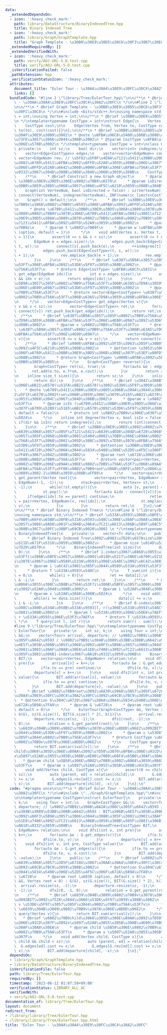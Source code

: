 ```yaml
---
data:
  _extendedDependsOn:
  - icon: ':heavy_check_mark:'
    path: library/DataStructure/BinaryIndexedTree.hpp
    title: Binary Indexed Tree
  - icon: ':heavy_check_mark:'
    path: library/Graph/GraphTemplate.hpp
    title: "Graph Template - \u30B0\u30E9\u30D5\u30C6\u30F3\u30D7\u30EC\u30FC\u30C8"
  _extendedRequiredBy: []
  _extendedVerifiedWith:
  - icon: ':heavy_check_mark:'
    path: verify/AOJ-GRL-5-D.test.cpp
    title: verify/AOJ-GRL-5-D.test.cpp
  _isVerificationFailed: false
  _pathExtension: hpp
  _verificationStatusIcon: ':heavy_check_mark:'
  attributes:
    document_title: "Euler Tour - \u30AA\u30A4\u30E9\u30FC\u30C4\u30A2\u30FC"
    links: []
  bundledCode: "#line 2 \"library/Tree/EulerTour.hpp\"\n\n/**\n * @brief Euler Tour\
    \ - \u30AA\u30A4\u30E9\u30FC\u30C4\u30A2\u30FC\n */\n\n#line 2 \"library/Graph/GraphTemplate.hpp\"\
    \n\n/**\n * @brief Graph Template - \u30B0\u30E9\u30D5\u30C6\u30F3\u30D7\u30EC\
    \u30FC\u30C8\n */\n\n#include <bits/stdc++.h>\nusing namespace std;\n\nusing EdgeNum\
    \ = int;\nusing Vertex = int;\n\n/**\n * @brief \u30B0\u30E9\u30D5\u306E\u8FBA\
    \n */\ntemplate<typename CostType = int>\nstruct Edge{\n    Vertex from, to;\n\
    \    CostType cost;\n\n    Edge(Vertex from, Vertex to, CostType cost) : from(from),\
    \ to(to), cost(cost){}\n};\n\n/**\n * @brief \u30B0\u30E9\u30D5\u3092\u8868\u3059\
    \u30AF\u30E9\u30B9\u3002\n * @note \u8FBA\u96C6\u5408\u306B\u3088\u3063\u3066\u5B9F\
    \u73FE\u3057\u3066\u3044\u308B\u3002\n * @tparam CostType \u8FBA\u306E\u91CD\u307F\
    \u306E\u578B\u3002\n */\ntemplate<typename CostType = int>\nclass Graph{\n   \
    \ private:\n    int sz;\n    bool dir;\n    vector<int> indegree;\n\n    public:\n\
    \    vector<Edge<CostType>> edges;\n    vector<vector<EdgeNum>> connect;\n   \
    \ vector<EdgeNum> rev; // \u5F62\u5F0F\u4E0A\u7121\u5411\u30B0\u30E9\u30D5\u3067\
    \u3082\u6709\u5411\u8FBA\u3092\u8FFD\u52A0\u3059\u308B\u306E\u3067\u3001\u8FBA\
    \u306E\u8FFD\u52A0\u6642\u306B\u9006\u8FBA\u306E\u8FBA\u756A\u53F7\u3092\u8A18\
    \u9332\u3067\u304D\u308B\u3088\u3046\u306B\u3059\u308B\n    CostType INF;\n\n\
    \    /**\n     * @brief Construct a new Graph object\n     * @param VertexNum\
    \ \u30B0\u30E9\u30D5\u306E\u9802\u70B9\u6570\n     * @param isDirected \u6709\u5411\
    \u30B0\u30E9\u30D5\u3068\u3057\u3066\u4F5C\u6210\u3059\u308B\u304B\n     */\n\
    \    Graph(int VertexNum, bool isDirected = false) : sz(VertexNum), dir(isDirected),\
    \ connect(VertexNum), indegree(VertexNum), INF(numeric_limits<CostType>::max()){}\n\
    \n    Graph() = default;\n\n    /**\n     * @brief \u30B0\u30E9\u30D5\u306B\u9802\
    \u70B9s\u3068\u9802\u70B9t\u9593\u306E\u8FBA\u3092\u8FFD\u52A0\u3059\u308B\u3002\
    \n     * @note \u6709\u5411\u30B0\u30E9\u30D5\u306A\u3089\u3070\u9802\u70B9s\u304B\
    \u3089\u9802\u70B9t\u3078\u306E\u6709\u5411\u8FBA\u3092\u3001\u7121\u5411\u30B0\
    \u30E9\u30D5\u306A\u3089\u3070\u9802\u70B9s\u3068\u9802\u70B9t\u3092\u7D50\u3076\
    \u7121\u5411\u8FBA\u3092\u8FFD\u52A0\u3059\u308B\u3002\n     * @param s \u9802\
    \u70B9s\n     * @param t \u9802\u70B9t\n     * @param w \u8FBA\u306E\u91CD\u307F\
    \ (option, default = 1)\n     */\n    void add(Vertex s, Vertex t, CostType w\
    \ = 1){\n        assert(0 <= s && s < sz);\n        assert(0 <= t && t < sz);\n\
    \        EdgeNum e = edges.size();\n        edges.push_back(Edge<CostType>(s,\
    \ t, w));\n        connect[s].push_back(e);\n        ++indegree[t];\n        if(!dir){\n\
    \            edges.push_back(Edge<CostType>(t, s, w));\n            connect[t].push_back(e\
    \ + 1);\n            rev.emplace_back(e + 1);\n            rev.emplace_back(e);\n\
    \        }\n    }\n\n    /**\n     * @brief \u6307\u5B9A\u3057\u305F\u8FBA\u756A\
    \u53F7\u306E\u8FBA\u3092\u53D6\u5F97\u3059\u308B\u3002\n     * @param idx \u8FBA\
    \u756A\u53F7\n     * @return Edge<CostType> \u8FBA\u60C5\u5831\n     */\n    Edge<CostType>\
    \ get_edge(EdgeNum idx){\n        int e = edges.size();\n        assert(0 <= idx\
    \ && idx < e);\n        return edges[idx];\n    }\n\n    /**\n     * @brief \u6307\
    \u5B9A\u3057\u305F\u9802\u70B9\u756A\u53F7\u306B\u63A5\u7D9A\u3059\u308B\u8FBA\
    \u306E\u4E00\u89A7\u3092\u53D6\u5F97\u3059\u308B\u3002\n     * @param v \u9802\
    \u70B9\u756A\u53F7\n     * @return vector<Edge<CostType>> \u6307\u5B9A\u3057\u305F\
    \u9802\u70B9\u756A\u53F7\u306B\u63A5\u7D9A\u3059\u308B\u8FBA\u306E\u4E00\u89A7\
    \n     */\n    vector<Edge<CostType>> get_edges(Vertex v){\n        assert(0 <=\
    \ v && v < sz);\n        vector<Edge<CostType>> ret;\n        for(auto &idx :\
    \ connect[v]) ret.push_back(get_edge(idx));\n        return ret;\n    }\n\n  \
    \  /**\n     * @brief \u6307\u5B9A\u3057\u305F\u9802\u70B9\u756A\u53F7\u306B\u63A5\
    \u7D9A\u3059\u308B\u8FBA\u756A\u53F7\u306E\u4E00\u89A7\u3092\u53D6\u5F97\u3059\
    \u308B\u3002\n     * @param v \u9802\u70B9\u756A\u53F7\n     * @return vector<EdgeNum>\
    \ \u6307\u5B9A\u3057\u305F\u9802\u70B9\u756A\u53F7\u306B\u63A5\u7D9A\u3059\u308B\
    \u8FBA\u756A\u53F7\u306E\u4E00\u89A7\n     */\n    vector<EdgeNum> get_list(Vertex\
    \ v){\n        assert(0 <= v && v < sz);\n        return connect[v];\n    }\n\n\
    \    /**\n     * @brief \u9006\u8FBA\u3092\u5F35\u3063\u305F\u30B0\u30E9\u30D5\
    \u3092\u4F5C\u6210\u3059\u308B\u3002\n     * @attention \u3053\u306E\u64CD\u4F5C\
    \u306F\u6709\u5411\u30B0\u30E9\u30D5\u306B\u306E\u307F\u53EF\u80FD\u3067\u3042\
    \u308B\u3002\n     * @return Graph<CostType> \u9006\u8FBA\u3092\u5F35\u3063\u305F\
    \u30B0\u30E9\u30D5\n     */\n    Graph<CostType> reverse(){\n        assert(dir);\n\
    \        Graph<CostType> ret(sz, true);\n        for(auto &e : edges){\n     \
    \       ret.add(e.to, e.from, e.cost);\n        }\n        return ret;\n    }\n\
    \n    inline size_t size(){\n        return sz;\n    }\n\n    inline bool directed(){\n\
    \        return dir;\n    }\n\n    /**\n     * @brief \u3042\u308B\u9802\u70B9\
    \u306E\u6B21\u6570(\u51FA\u6B21\u6570)\u3092\u53D6\u5F97\u3059\u308B\u3002\n \
    \    * @note \u6709\u5411\u30B0\u30E9\u30D5\u306B\u304A\u3044\u3066\u3001\u7B2C\
    2\u5F15\u6570\u3092true\u306B\u3059\u308C\u3070\u5165\u6B21\u6570\u3092\u5F97\u308B\
    \u3053\u3068\u304C\u3067\u304D\u308B\u3002\n     * @param v \u9802\u70B9\u756A\
    \u53F7\n     * @param isIn (\u6709\u5411\u30B0\u30E9\u30D5\u306E\u3068\u304D\u306E\
    \u307F\u6709\u52B9)\u5165\u6B21\u6570\u3092\u53D6\u5F97\u3059\u308B\u304B (option,\
    \ default = false)\n     * @return int \u9802\u70B9v\u306E\u6307\u5B9A\u3057\u305F\
    \u5024\n     */\n    inline int degree(Vertex v, bool isIn = false){\n       \
    \ if(dir && isIn) return indegree[v];\n        return (int)connect[v].size();\n\
    \    }\n\n    /**\n     * @brief \u30B0\u30E9\u30D5\u3092\u9802\u70B9root\u3092\
    \u6839\u3068\u3057\u305F\u7121\u5411\u6839\u4ED8\u304D\u6728\u3068\u307F\u306A\
    \u3057\u305F\u3068\u304D\u3001\u5404\u9802\u70B9\u306E\u89AA\u9802\u70B9\u306E\
    \u756A\u53F7\u3068\u3001\u305D\u308C\u3092\u7D50\u3076\u8FBA\u756A\u53F7\u3092\
    \u53D6\u5F97\u3059\u308B\u3002\n     * @attention \u30B0\u30E9\u30D5\u304C\u7121\
    \u5411\u6728\u3067\u306A\u3044\u5834\u5408\u306E\u52D5\u4F5C\u306F\u672A\u5B9A\
    \u7FA9\u3067\u3042\u308B\u3002\n     * @param root \u6728\u306E\u6839\u3068\u3059\
    \u308B\u9802\u70B9\u756A\u53F7\n     * @return vector<pair<Vertex, EdgeNum>> \u5404\
    \u9802\u70B9\u306E\u89AA\u306E\u9802\u70B9\u756A\u53F7\u3068\u89AA\u3078\u306E\
    \u8FBA\u756A\u53F7\uFF08\u9802\u70B9root\u306B\u5BFE\u3057\u3066\u306F\u3069\u3061\
    \u3089\u3082-1\u3068\u3059\u308B\uFF09\n     */\n    vector<pair<Vertex, EdgeNum>>\
    \ get_parent(Vertex root){\n        vector<pair<Vertex, EdgeNum>> ret(sz, pair<Vertex,\
    \ EdgeNum>(-1, -1));\n        stack<pair<Vertex, Vertex>> st;\n        st.emplace(root,\
    \ -1);\n        while(!st.empty()){\n            auto [v, parent] = st.top();\n\
    \            st.pop();\n            for(auto &idx : connect[v]){\n           \
    \     if(edges[idx].to == parent) continue;\n                ret[edges[idx].to]\
    \ = pair<Vertex, EdgeNum>(v, rev[idx]);\n                st.emplace(edges[idx].to,\
    \ v);\n            }\n        }\n        return ret;\n    }\n};\n#line 2 \"library/DataStructure/BinaryIndexedTree.hpp\"\
    \n\n/**\n * @brief Binary Indexed Tree\n */\n\n#line 8 \"library/DataStructure/BinaryIndexedTree.hpp\"\
    \nusing namespace std;\n\n/**\n * @brief \u533A\u9593\u306B\u5BFE\u3059\u308B\u4E00\
    \u70B9\u66F4\u65B0\u30FB\u533A\u9593\u548C\u306E\u30AF\u30A8\u30EA\u306B\u5BFE\
    \u3057\u3066\u9AD8\u901F\u304B\u3064\u7C21\u6613\u306B\u5B9F\u88C5\u3067\u304D\
    \u308B\u30C7\u30FC\u30BF\u69CB\u9020\u3002 \n */\ntemplate<typename T>\nstruct\
    \ BinaryIndexedTree{\n    private:\n    vector<T> data;\n\n    public:\n    /**\n\
    \     * @brief Binary Indexed Tree\u3092\u8981\u7D20\u6570size\u3001\u50240\u3067\
    \u521D\u671F\u5316\u3059\u308B\u3002\n     * @param size \u914D\u5217\u306E\u8981\
    \u7D20\u6570\n     */\n    BinaryIndexedTree(int size){\n        data.assign(++size,\
    \ 0);\n    }\n\n    /**\n     * @brief 1-index\u3067\u8868\u3055\u308C\u308B\u756A\
    \u53F7i\u306B\u5BFE\u3057\u3066\u3001\u914D\u5217\u306E\u6700\u521D\u304B\u3089\
    i\u307E\u3067\u306E\u9589\u533A\u9593\u306E\u548C\u3092\u6C42\u3081\u308B\u3002\
    \n     * @param i \u6C42\u3081\u305F\u3044\u9589\u533A\u9593\u53F3\u7AEF(1-index)\n\
    \     * @return T \u533A\u9593\u548C\n     */\n    T sum(int i){\n        T ret\
    \ = 0;\n        while(i > 0){\n            ret += data[i];\n            i -= i\
    \ & -i;\n        }\n        return ret;\n    }\n\n    /**\n     * @brief 1-index\u3067\
    \u8868\u3055\u308C\u308B\u756A\u53F7i\u306B\u5BFE\u3057\u3066\u3001data[i]\u306B\
    x\u3092\u52A0\u3048\u308B\u3002\n     * @param i \u52A0\u3048\u308B\u5834\u6240\
    \n     * @param x \u52A0\u3048\u308B\u5024\n     */\n    void add(int i, T x){\n\
    \        while(i <= data.size()){\n            data[i] += x;\n            i +=\
    \ i & -i;\n        }\n    }\n\n    /**\n     * @brief 0-index\u3067\u8868\u3055\
    \u308C\u308B\u534A\u958B\u533A\u9593[l, r)\u306E\u533A\u9593\u548C\u3092\u6C42\
    \u3081\u308B\u3002\n     * @param l \u533A\u9593\u306E\u5DE6\u7AEF\n     * @param\
    \ r \u533A\u9593\u306E\u53F3\u7AEF\n     * @return T \u533A\u9593\u548C\n    \
    \ */\n    T query(int l, int r){\n        return sum(r) - sum(l);\n    }\n};\n\
    #line 9 \"library/Tree/EulerTour.hpp\"\n\ntemplate<typename CostType>\nstruct\
    \ EulerTour{\n    private:\n    int sz, k;\n    using Tour = int;\n    Graph<CostType>\
    \ &G;\n    vector<Tour> arrival, departure; // \u9802\u70B9i\u306B\u8A2A\u308C\
    \u305F\u6642\u9593 / \u9802\u70B9i\u304B\u3089\u53BB\u308B\u6642\u9593 : BIT\u306B\
    \u4E57\u305B\u308B\u3053\u3068\u3092\u60F3\u5B9A\u3057\u3066\u3044\u308B\u305F\
    \u3081\u3001\u30AF\u30A8\u30EA\u51E6\u7406\u3092\u7C21\u6613\u306B\u3059\u308B\
    \u305F\u3081\u306B1-index\u3067\u8A18\u9332\u3059\u308B\n    BinaryIndexedTree<CostType>\
    \ BIT;\n    vector<pair<Vertex, EdgeNum>> relation;\n\n    void dfs1(int v, int\
    \ pre){\n        arrival[v] = k++;\n        for(auto &e : G.get_edges(v)){\n \
    \           if(e.to == pre) continue;\n            dfs1(e.to, v);\n        }\n\
    \        departure[v] = k++;\n    }\n\n    void dfs2(int v, int pre, CostType\
    \ value){\n        BIT.add(arrival[v], value);\n        for(auto &e : G.get_edges(v)){\n\
    \            if(e.to == pre) continue;\n            dfs2(e.to, v, e.cost);\n \
    \       }\n        BIT.add(departure[v], -value);\n    }\n\n    public:\n    /**\n\
    \     * @brief \u9802\u70B9root\u3092\u6839\u3068\u3057\u305F\u6728G\u3067\u30AA\
    \u30A4\u30E9\u30FC\u30C4\u30A2\u30FC\u3092\u69CB\u7BC9\u3059\u308B\u3002\n   \
    \  * @attention G\u304C\u6728\u3067\u306A\u3044\u5834\u5408\u306E\u52D5\u4F5C\u306F\
    \u672A\u5B9A\u7FA9\n     * @param G \u6728\n     * @param root \u6839 (option,\
    \ default = 0)\n     */\n    EulerTour(Graph<CostType> &G, Vertex root = 0) :\
    \ G(G), sz(G.size()), BIT(G.size() * 2), k(1){\n        arrival.resize(sz, -1);\n\
    \        departure.resize(sz, -1);\n        dfs1(root, -1);\n        dfs2(0, -1,\
    \ 0);\n        relation = G.get_parent(root);\n    }\n\n    /**\n     * @brief\
    \ \u6839\u304B\u3089\u9802\u70B9v\u3078\u306E\u8DDD\u96E2\u3092BIT\u3092\u7528\
    \u3044\u3066\u53D6\u5F97\u3059\u308B\u3002\n     * @param v \u53D6\u5F97\u3057\
    \u305F\u3044\u9802\u70B9\u756A\u53F7v\n     * @return CostType \u6839\u304B\u3089\
    \u9802\u70B9v\u3078\u306E\u8DDD\u96E2\n     */\n    CostType query(Vertex v){\n\
    \        return BIT.sum(arrival[v]);\n    }\n\n    /**\n     * @brief \u9802\u70B9\
    child\u3068\u305D\u306E\u89AA\u3092\u7D50\u3076\u8FBA\u306E\u91CD\u307F\u3092\
    x\u5897\u52A0\u3055\u305B\u308B\u4E00\u70B9\u66F4\u65B0\u30AF\u30A8\u30EA\n  \
    \   * @param child \u5B50\u306E\u9802\u70B9\u3092\u8868\u3059\u9802\u70B9\u756A\
    \u53F7\n     * @param x \u5897\u52A0\u3055\u305B\u308B\u91CD\u307F\n     */\n\
    \    void add(Vertex child, CostType x){\n        assert(0 <= child && child <\
    \ sz);\n        auto [parent, ed] = relation[child];\n        G.edges[ed].cost\
    \ += x;\n        G.edges[G.rev[ed]].cost += x;\n        BIT.add(arrival[child],\
    \ x);\n        BIT.add(departure[child], -x);\n    }\n};\n"
  code: "#pragma once\n\n/**\n * @brief Euler Tour - \u30AA\u30A4\u30E9\u30FC\u30C4\
    \u30A2\u30FC\n */\n\n#include \"../Graph/GraphTemplate.hpp\"\n#include \"../DataStructure/BinaryIndexedTree.hpp\"\
    \n\ntemplate<typename CostType>\nstruct EulerTour{\n    private:\n    int sz,\
    \ k;\n    using Tour = int;\n    Graph<CostType> &G;\n    vector<Tour> arrival,\
    \ departure; // \u9802\u70B9i\u306B\u8A2A\u308C\u305F\u6642\u9593 / \u9802\u70B9\
    i\u304B\u3089\u53BB\u308B\u6642\u9593 : BIT\u306B\u4E57\u305B\u308B\u3053\u3068\
    \u3092\u60F3\u5B9A\u3057\u3066\u3044\u308B\u305F\u3081\u3001\u30AF\u30A8\u30EA\
    \u51E6\u7406\u3092\u7C21\u6613\u306B\u3059\u308B\u305F\u3081\u306B1-index\u3067\
    \u8A18\u9332\u3059\u308B\n    BinaryIndexedTree<CostType> BIT;\n    vector<pair<Vertex,\
    \ EdgeNum>> relation;\n\n    void dfs1(int v, int pre){\n        arrival[v] =\
    \ k++;\n        for(auto &e : G.get_edges(v)){\n            if(e.to == pre) continue;\n\
    \            dfs1(e.to, v);\n        }\n        departure[v] = k++;\n    }\n\n\
    \    void dfs2(int v, int pre, CostType value){\n        BIT.add(arrival[v], value);\n\
    \        for(auto &e : G.get_edges(v)){\n            if(e.to == pre) continue;\n\
    \            dfs2(e.to, v, e.cost);\n        }\n        BIT.add(departure[v],\
    \ -value);\n    }\n\n    public:\n    /**\n     * @brief \u9802\u70B9root\u3092\
    \u6839\u3068\u3057\u305F\u6728G\u3067\u30AA\u30A4\u30E9\u30FC\u30C4\u30A2\u30FC\
    \u3092\u69CB\u7BC9\u3059\u308B\u3002\n     * @attention G\u304C\u6728\u3067\u306A\
    \u3044\u5834\u5408\u306E\u52D5\u4F5C\u306F\u672A\u5B9A\u7FA9\n     * @param G\
    \ \u6728\n     * @param root \u6839 (option, default = 0)\n     */\n    EulerTour(Graph<CostType>\
    \ &G, Vertex root = 0) : G(G), sz(G.size()), BIT(G.size() * 2), k(1){\n      \
    \  arrival.resize(sz, -1);\n        departure.resize(sz, -1);\n        dfs1(root,\
    \ -1);\n        dfs2(0, -1, 0);\n        relation = G.get_parent(root);\n    }\n\
    \n    /**\n     * @brief \u6839\u304B\u3089\u9802\u70B9v\u3078\u306E\u8DDD\u96E2\
    \u3092BIT\u3092\u7528\u3044\u3066\u53D6\u5F97\u3059\u308B\u3002\n     * @param\
    \ v \u53D6\u5F97\u3057\u305F\u3044\u9802\u70B9\u756A\u53F7v\n     * @return CostType\
    \ \u6839\u304B\u3089\u9802\u70B9v\u3078\u306E\u8DDD\u96E2\n     */\n    CostType\
    \ query(Vertex v){\n        return BIT.sum(arrival[v]);\n    }\n\n    /**\n  \
    \   * @brief \u9802\u70B9child\u3068\u305D\u306E\u89AA\u3092\u7D50\u3076\u8FBA\
    \u306E\u91CD\u307F\u3092x\u5897\u52A0\u3055\u305B\u308B\u4E00\u70B9\u66F4\u65B0\
    \u30AF\u30A8\u30EA\n     * @param child \u5B50\u306E\u9802\u70B9\u3092\u8868\u3059\
    \u9802\u70B9\u756A\u53F7\n     * @param x \u5897\u52A0\u3055\u305B\u308B\u91CD\
    \u307F\n     */\n    void add(Vertex child, CostType x){\n        assert(0 <=\
    \ child && child < sz);\n        auto [parent, ed] = relation[child];\n      \
    \  G.edges[ed].cost += x;\n        G.edges[G.rev[ed]].cost += x;\n        BIT.add(arrival[child],\
    \ x);\n        BIT.add(departure[child], -x);\n    }\n};"
  dependsOn:
  - library/Graph/GraphTemplate.hpp
  - library/DataStructure/BinaryIndexedTree.hpp
  isVerificationFile: false
  path: library/Tree/EulerTour.hpp
  requiredBy: []
  timestamp: '2023-06-12 01:07:50+09:00'
  verificationStatus: LIBRARY_ALL_AC
  verifiedWith:
  - verify/AOJ-GRL-5-D.test.cpp
documentation_of: library/Tree/EulerTour.hpp
layout: document
redirect_from:
- /library/library/Tree/EulerTour.hpp
- /library/library/Tree/EulerTour.hpp.html
title: "Euler Tour - \u30AA\u30A4\u30E9\u30FC\u30C4\u30A2\u30FC"
---
```

